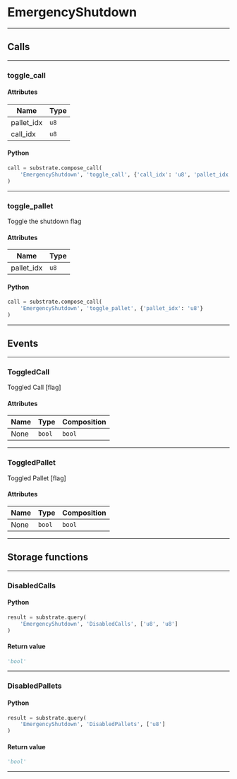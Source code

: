 
# EmergencyShutdown

---------
## Calls

---------
### toggle_call
#### Attributes
| Name | Type |
| -------- | -------- | 
| pallet_idx | `u8` | 
| call_idx | `u8` | 

#### Python
```python
call = substrate.compose_call(
    'EmergencyShutdown', 'toggle_call', {'call_idx': 'u8', 'pallet_idx': 'u8'}
)
```

---------
### toggle_pallet
Toggle the shutdown flag
#### Attributes
| Name | Type |
| -------- | -------- | 
| pallet_idx | `u8` | 

#### Python
```python
call = substrate.compose_call(
    'EmergencyShutdown', 'toggle_pallet', {'pallet_idx': 'u8'}
)
```

---------
## Events

---------
### ToggledCall
Toggled Call
[flag]
#### Attributes
| Name | Type | Composition
| -------- | -------- | -------- |
| None | `bool` | ```bool```

---------
### ToggledPallet
Toggled Pallet
[flag]
#### Attributes
| Name | Type | Composition
| -------- | -------- | -------- |
| None | `bool` | ```bool```

---------
## Storage functions

---------
### DisabledCalls

#### Python
```python
result = substrate.query(
    'EmergencyShutdown', 'DisabledCalls', ['u8', 'u8']
)
```

#### Return value
```python
'bool'
```
---------
### DisabledPallets

#### Python
```python
result = substrate.query(
    'EmergencyShutdown', 'DisabledPallets', ['u8']
)
```

#### Return value
```python
'bool'
```
---------